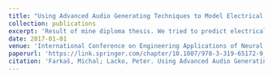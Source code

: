 ```yaml
---
title: "Using Advanced Audio Generating Techniques to Model Electrical Energy Load"
collection: publications
excerpt: 'Result of mine diploma thesis. We tried to predict electrical energy load using deep learning.'
date: 2017-01-01
venue: 'International Conference on Engineering Applications of Neural Networks'
paperurl: 'https://link.springer.com/chapter/10.1007/978-3-319-65172-9_4'
citation: 'Farkaš, Michal; Lacko, Peter. Using Advanced Audio Generating Techniques to Model Electrical Energy Load. In: International Conference on Engineering Applications of Neural Networks. Springer, Cham, 2017. p. 39-48.'
---
```

